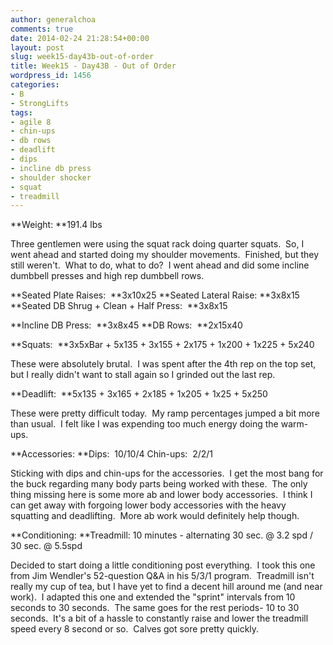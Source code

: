 ```yaml
---
author: generalchoa
comments: true
date: 2014-02-24 21:28:54+00:00
layout: post
slug: week15-day43b-out-of-order
title: Week15 - Day43B - Out of Order
wordpress_id: 1456
categories:
- B
- StrongLifts
tags:
- agile 8
- chin-ups
- db rows
- deadlift
- dips
- incline db press
- shoulder shocker
- squat
- treadmill
---
```


**Weight: **191.4 lbs

Three gentlemen were using the squat rack doing quarter squats.  So, I went ahead and started doing my shoulder movements.  Finished, but they still weren't.  What to do, what to do?  I went ahead and did some incline dumbbell presses and high rep dumbbell rows.

**Seated Plate Raises:  **3x10x25
**Seated Lateral Raise: **3x8x15
**Seated DB Shrug + Clean + Half Press:  **3x8x15

**Incline DB Press:  **3x8x45
**DB Rows:  **2x15x40

**Squats:  **3x5xBar + 5x135 + 3x155 + 2x175 + 1x200 + 1x225 + 5x240

These were absolutely brutal.  I was spent after the 4th rep on the top set, but I really didn't want to stall again so I grinded out the last rep.

**Deadlift:  **5x135 + 3x165 + 2x185 + 1x205 + 1x25 + 5x250

These were pretty difficult today.  My ramp percentages jumped a bit more than usual.  I felt like I was expending too much energy doing the warm-ups.

**Accessories:
**Dips:  10/10/4
Chin-ups:  2/2/1

Sticking with dips and chin-ups for the accessories.  I get the most bang for the buck regarding many body parts being worked with these.  The only thing missing here is some more ab and lower body accessories.  I think I can get away with forgoing lower body accessories with the heavy squatting and deadlifting.  More ab work would definitely help though.

**Conditioning:
**Treadmill: 10 minutes - alternating 30 sec. @ 3.2 spd / 30 sec. @ 5.5spd

Decided to start doing a little conditioning post everything.  I took this one from Jim Wendler's 52-question Q&A in his 5/3/1 program.  Treadmill isn't really my cup of tea, but I have yet to find a decent hill around me (and near work).  I adapted this one and extended the "sprint" intervals from 10 seconds to 30 seconds.  The same goes for the rest periods- 10 to 30 seconds.  It's a bit of a hassle to constantly raise and lower the treadmill speed every 8 second or so.  Calves got sore pretty quickly.
